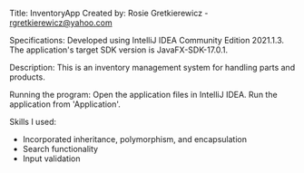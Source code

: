 Title: InventoryApp
Created by: Rosie Gretkierewicz - rgretkierewicz@yahoo.com

Specifications:
Developed using IntelliJ IDEA Community Edition 2021.1.3.
The application's target SDK version is JavaFX-SDK-17.0.1.

Description:
This is an inventory management system for handling parts and products. 

Running the program:
Open the application files in IntelliJ IDEA. Run the application from 'Application'.

Skills I used:
- Incorporated inheritance, polymorphism, and encapsulation
- Search functionality
- Input validation
